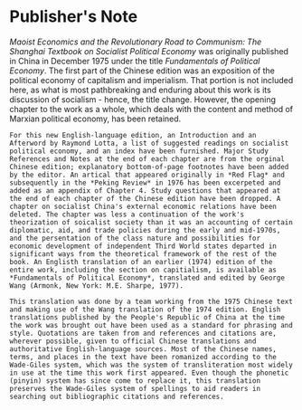 Publisher's Note
=====
*Maoist Economics and the Revolutionary Road to Communism: The Shanghai Textbook on Socialist Political Economy* was originally published in China in December 1975 under the title *Fundamentals of Political Economy*. The first part of the Chinese edition was an exposition of the political economy of capitalism and imperialism. That portion is not included here, as what is most pathbreaking and enduring about this work is its discussion of socialism - hence, the title change. However, the opening chapter to the work as a whole, which deals with the content and method of Marxian political economy, has been retained.

    For this new English-language edition, an Introduction and an Afterword by Raymond Lotta, a list of suggested readings on socialist political economy, and an index have been furnished. Major Study References and Notes at the end of each chapter are from the orginal Chinese edition; explanatory bottom-of-page footnotes have been added by the editor. An artical that appeared originally in *Red Flag* and subsequently in the *Peking Review* in 1976 has been excerpeted and added as an appendix of Chapter 4. Study questions that appeared at the end of each chapter of the Chinese edition have been dropped. A chapter on socialist China's external economic relations have been deleted. The chapter was less a continuation of the work's theorization of soicalist society than it was an accounting of certain diplomatic, aid, and trade policies during the early and mid-1970s, and the persentation of the class nature and possibilities for economic development of independent Third World states departed in significant ways from the theoretical framework of the rest of the book. An Englisth translation of an earlier (1974) edition of the entire work, including the section on capitialism, is available as *Fundamentals of Political Economy*, translated and edited by George Wang (Armonk, New York: M.E. Sharpe, 1977).

    This translation was done by a team working from the 1975 Chinese text and making use of the Wang translation of the 1974 edition. English translations published by the People's Republic of China at the time the work was brought out have been used as a standard for phrasing and style. Quotations are taken from and references and citations are, wherever possible, given to official Chinese translations and authoritative English-language sources. Most of the Chinese names, terms, and places in the text have been romanized according to the Wade-Giles system, which was the system of transliteration most widely in use at the time this work first appeared. Even though the phonetic (pinyin) system has since come to replace it, this translation preserves the Wade-Giles system of spellings to aid readers in searching out bibliographic citations and references.
